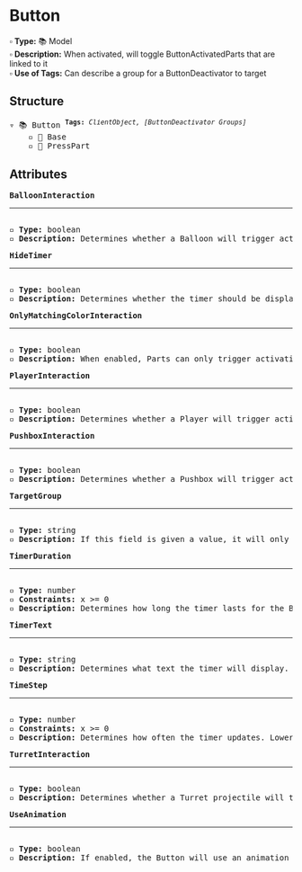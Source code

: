 # Button

▫️ <b>Type:</b> 📚 Model  
▫️ <b>Description:</b> When activated, will toggle ButtonActivatedParts that are linked to it  
▫️ <b>Use of Tags:</b> Can describe a group for a ButtonDeactivator to target

## Structure
<pre>
▿ 📚 Button <sup><b>Tags:</b> <i>ClientObject, [ButtonDeactivator Groups]</i></sup>  
    ▫️ 🔲 Base  
    ▫️ 🔲 PressPart
</pre>

## Attributes
<pre>
<b>BalloonInteraction</b>  
<hr>
▫️ <b>Type:</b> boolean  
▫️ <b>Description:</b> Determines whether a Balloon will trigger activation of the Button  
</pre>

<pre>
<b>HideTimer</b>  
<hr>
▫️ <b>Type:</b> boolean  
▫️ <b>Description:</b> Determines whether the timer should be displayed or not
</pre>

<pre>
<b>OnlyMatchingColorInteraction</b>  
<hr>
▫️ <b>Type:</b> boolean  
▫️ <b>Description:</b> When enabled, Parts can only trigger activation of the Button when they match the color of the Button. However, Parts that belong to the player are exempt from this rule 
</pre>

<pre>
<b>PlayerInteraction</b>  
<hr>
▫️ <b>Type:</b> boolean  
▫️ <b>Description:</b> Determines whether a Player will trigger activation of the Button  
</pre>

<pre>
<b>PushboxInteraction</b>  
<hr>
▫️ <b>Type:</b> boolean  
▫️ <b>Description:</b> Determines whether a Pushbox will trigger activation of the Button  
</pre>

<pre>
<b>TargetGroup</b>  
<hr>
▫️ <b>Type:</b> string  
▫️ <b>Description:</b> If this field is given a value, it will only affect ButtonActivatedParts that have that same value as a tag. If this field is left blank, it will only affect ButtonActivatedParts that match the color of the Button
</pre>

<pre>
<b>TimerDuration</b>  
<hr>
▫️ <b>Type:</b> number  
▫️ <b>Constraints:</b> x >= 0  
▫️ <b>Description:</b> Determines how long the timer lasts for the Button. When the timer finishes counting down, the Button will deactivate. If this value is set to 0, the Button will stay activated until an external force deactivates it
</pre>

<pre>
<b>TimerText</b>  
<hr>
▫️ <b>Type:</b> string  
▫️ <b>Description:</b> Determines what text the timer will display. If left blank, the timer will display the remaining time
</pre>

<pre>
<b>TimeStep</b>  
<hr>
▫️ <b>Type:</b> number  
▫️ <b>Constraints:</b> x >= 0  
▫️ <b>Description:</b> Determines how often the timer updates. Lower values tend to yield more accurate timers
</pre>

<pre>
<b>TurretInteraction</b>  
<hr>
▫️ <b>Type:</b> boolean  
▫️ <b>Description:</b> Determines whether a Turret projectile will trigger activation of the Button  
</pre>

<pre>
<b>UseAnimation</b>  
<hr>
▫️ <b>Type:</b> boolean  
▫️ <b>Description:</b> If enabled, the Button will use an animation for its visual and can be unanchored or welded to other Parts. However, the colored Part of the Button will only ever move down 0.75 studs. If disabled, the Button will be forcefully anchored, but the distance the colored Part of the Button moves down depends on the depth of its base Part (ex: If the base is 5 studs high then the colored part will move down 4.75 studs when the Button is activated)
</pre>